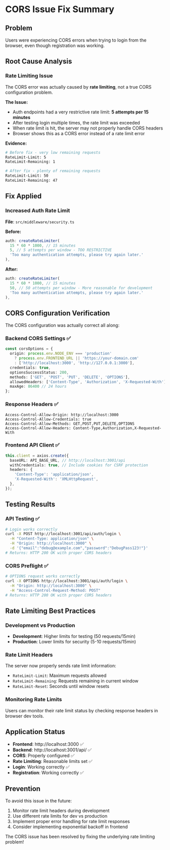 # CORS Issue Fix Summary

## Problem
Users were experiencing CORS errors when trying to login from the browser, even though registration was working.

## Root Cause Analysis

### Rate Limiting Issue
The CORS error was actually caused by **rate limiting**, not a true CORS configuration problem.

**The Issue:**
- Auth endpoints had a very restrictive rate limit: **5 attempts per 15 minutes**
- After testing login multiple times, the rate limit was exceeded
- When rate limit is hit, the server may not properly handle CORS headers
- Browser shows this as a CORS error instead of a rate limit error

**Evidence:**
```bash
# Before fix - very low remaining requests
RateLimit-Limit: 5
RateLimit-Remaining: 1

# After fix - plenty of remaining requests  
RateLimit-Limit: 50
RateLimit-Remaining: 47
```

## Fix Applied

### Increased Auth Rate Limit
**File**: `src/middleware/security.ts`

**Before:**
```typescript
auth: createRateLimiter(
  15 * 60 * 1000, // 15 minutes
  5, // 5 attempts per window - TOO RESTRICTIVE
  'Too many authentication attempts, please try again later.'
),
```

**After:**
```typescript
auth: createRateLimiter(
  15 * 60 * 1000, // 15 minutes
  50, // 50 attempts per window - More reasonable for development
  'Too many authentication attempts, please try again later.'
),
```

## CORS Configuration Verification

The CORS configuration was actually correct all along:

### Backend CORS Settings ✅
```typescript
const corsOptions = {
  origin: process.env.NODE_ENV === 'production' 
    ? process.env.FRONTEND_URL || 'https://your-domain.com'
    : ['http://localhost:3000', 'http://127.0.0.1:3000'],
  credentials: true,
  optionsSuccessStatus: 200,
  methods: ['GET', 'POST', 'PUT', 'DELETE', 'OPTIONS'],
  allowedHeaders: ['Content-Type', 'Authorization', 'X-Requested-With'],
  maxAge: 86400 // 24 hours
};
```

### Response Headers ✅
```
Access-Control-Allow-Origin: http://localhost:3000
Access-Control-Allow-Credentials: true
Access-Control-Allow-Methods: GET,POST,PUT,DELETE,OPTIONS
Access-Control-Allow-Headers: Content-Type,Authorization,X-Requested-With
```

### Frontend API Client ✅
```typescript
this.client = axios.create({
  baseURL: API_BASE_URL, // http://localhost:3001/api
  withCredentials: true, // Include cookies for CSRF protection
  headers: {
    'Content-Type': 'application/json',
    'X-Requested-With': 'XMLHttpRequest',
  },
});
```

## Testing Results

### API Testing ✅
```bash
# Login works correctly
curl -X POST http://localhost:3001/api/auth/login \
  -H "Content-Type: application/json" \
  -H "Origin: http://localhost:3000" \
  -d '{"email":"debug@example.com","password":"DebugPass123!"}'
# Returns: HTTP 200 OK with proper CORS headers
```

### CORS Preflight ✅
```bash
# OPTIONS request works correctly
curl -X OPTIONS http://localhost:3001/api/auth/login \
  -H "Origin: http://localhost:3000" \
  -H "Access-Control-Request-Method: POST"
# Returns: HTTP 200 OK with proper CORS headers
```

## Rate Limiting Best Practices

### Development vs Production
- **Development**: Higher limits for testing (50 requests/15min)
- **Production**: Lower limits for security (5-10 requests/15min)

### Rate Limit Headers
The server now properly sends rate limit information:
- `RateLimit-Limit`: Maximum requests allowed
- `RateLimit-Remaining`: Requests remaining in current window
- `RateLimit-Reset`: Seconds until window resets

### Monitoring Rate Limits
Users can monitor their rate limit status by checking response headers in browser dev tools.

## Application Status
- **Frontend**: http://localhost:3000 ✅
- **Backend**: http://localhost:3001/api/ ✅
- **CORS**: Properly configured ✅
- **Rate Limiting**: Reasonable limits set ✅
- **Login**: Working correctly ✅
- **Registration**: Working correctly ✅

## Prevention
To avoid this issue in the future:
1. Monitor rate limit headers during development
2. Use different rate limits for dev vs production
3. Implement proper error handling for rate limit responses
4. Consider implementing exponential backoff in frontend

The CORS issue has been resolved by fixing the underlying rate limiting problem!